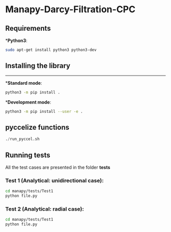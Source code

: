 # Manapy-Darcy-Filtration-CPC

## Requirements

***Python3**:
```bash
sudo apt-get install python3 python3-dev
```

## Installing the library
-----

***Standard mode**:
```bash
python3 -m pip install .
```
   
***Development mode**:
```bash
python3 -m pip install --user -e .
```

## pyccelize functions

```python
./run_pyccel.sh
```
## Running tests
All the test cases are presented in the folder **tests**


### Test 1 (Analytical: unidirectional case):
```bash
cd manapy/tests/Test1
python file.py
```


### Test 2 (Analytical: radial case):
```bash
cd manapy/tests/Test1
python file.py
```
